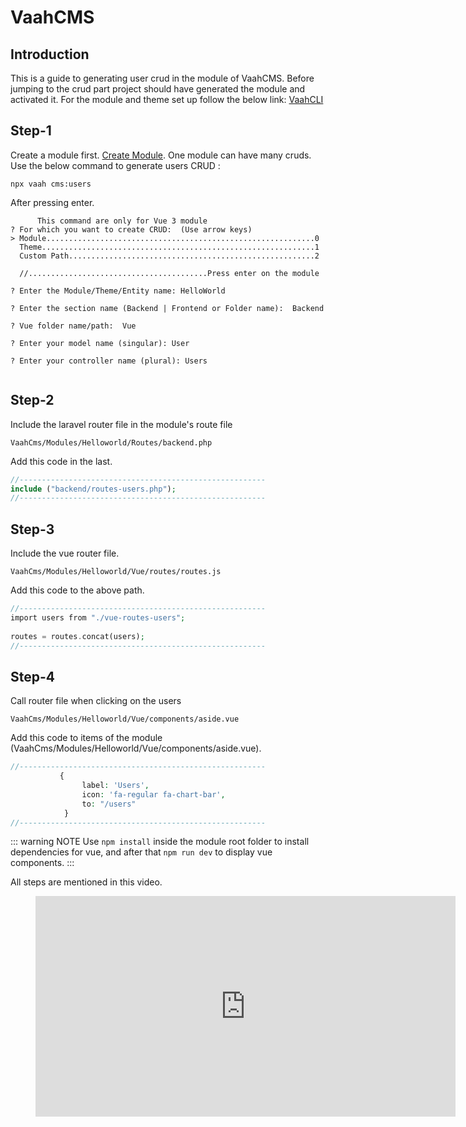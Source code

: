 # VaahCMS

[comment]: <> ([[toc]])

## Introduction

This is a guide to generating user crud in the module of VaahCMS. 
Before jumping to the crud part project should have generated the module and activated it. 
For the module and theme set up follow the below link:
[VaahCLI](https://github.com/webreinvent/vaahcli/tree/develop)


## Step-1
Create a module first. [Create Module](https://docs.vaah.dev/vaahcms-2/backend/generate-module.html).
One module can have many cruds.\
Use the below command to generate users CRUD :

```shell
npx vaah cms:users
```
After pressing enter.

```shell
      This command are only for Vue 3 module      
? For which you want to create CRUD:  (Use arrow keys)
> Module............................................................0
  Theme.............................................................1
  Custom Path.......................................................2
  
  //........................................Press enter on the module
```

```shell
? Enter the Module/Theme/Entity name: HelloWorld
````

```shell
? Enter the section name (Backend | Frontend or Folder name):  Backend
````

```shell
? Vue folder name/path:  Vue
````

```shell
? Enter your model name (singular): User 
````

```shell
? Enter your controller name (plural): Users
````

<img :src="$withBase('/images/vaahcms-two/2.x-module-user.png')">


## Step-2
Include the laravel router file in the module's route file

```VaahCms/Modules/Helloworld/Routes/backend.php```

Add this code in the last.
```php
//-------------------------------------------------------
include ("backend/routes-users.php");
//-------------------------------------------------------
```


## Step-3
Include the vue router file.

```VaahCms/Modules/Helloworld/Vue/routes/routes.js```

Add this code to the above path.
```php
//-------------------------------------------------------
import users from "./vue-routes-users";
   
routes = routes.concat(users);
//-------------------------------------------------------
```

## Step-4
Call router file when clicking on the users

```VaahCms/Modules/Helloworld/Vue/components/aside.vue```

Add this code to items of the module (VaahCms/Modules/Helloworld/Vue/components/aside.vue).
```php
//-------------------------------------------------------
           {
                label: 'Users',
                icon: 'fa-regular fa-chart-bar',
                to: "/users"
            }
//-------------------------------------------------------
```

::: warning NOTE
Use `npm install` inside the module root folder to install dependencies for vue, and after that `npm run dev` to display vue components.
:::

All steps are mentioned in this video. 

<figure>
<iframe width="672" height="353" src="https://www.youtube.com/embed/dqfDUU0wfRo" title="VaahCMS 2.x + Vue3 | How to create User CRUD and use pre-configured vue 3 app" frameborder="0" allow="accelerometer; autoplay; clipboard-write; encrypted-media; gyroscope; picture-in-picture; web-share" allowfullscreen></iframe>
</figure>






